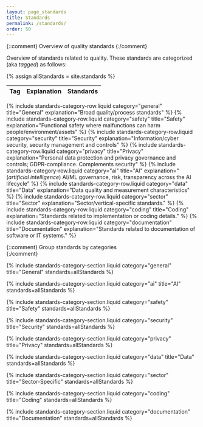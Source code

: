 ```yaml
---
layout: page_standards
title: Standards
permalink: /standards/
order: 50
---
```


{::comment}
Overview of quality standards
{:/comment}

Overview of standards related to quality.
These standards are categorized (aka _tagged_) as follows:

{% assign allStandards = site.standards %}

|Tag  | Explanation | Standards |
|:--- | --- | --- |
{% include standards-category-row.liquid category="general" title="General" explanation="Broad quality/process standards" %}
{% include standards-category-row.liquid category="safety" title="Safety" explanation="Functional safety where malfunctions can harm people/environment/assets" %}
{% include standards-category-row.liquid category="security" title="Security" explanation="Information/cyber security, security management and controls" %}
{% include standards-category-row.liquid category="privacy" title="Privacy" explanation="Personal data protection and privacy governance and controls; GDPR-compliance. Complements security" %}
{% include standards-category-row.liquid category="ai" title="AI" explanation="(_artificial intelligence_) AI/ML governance, risk, transparency across the AI lifecycle" %}
{% include standards-category-row.liquid category="data" title="Data" explanation="Data quality and measurement characteristics" %}
{% include standards-category-row.liquid category="sector" title="Sector" explanation="Sector/vertical-specific standards." %}
{% include standards-category-row.liquid category="coding" title="Coding" explanation="Standards related to implementation or coding details." %}
{% include standards-category-row.liquid category="documentation" title="Documentation" explanation="Standards related to documentation of software or IT systems." %}




{::comment}
Group standards by categories  
{:/comment}

{% include standards-category-section.liquid category="general" title="General" standards=allStandards %}

{% include standards-category-section.liquid category="ai" title="AI" standards=allStandards %}

{% include standards-category-section.liquid category="safety" title="Safety" standards=allStandards %}

{% include standards-category-section.liquid category="security" title="Security" standards=allStandards %}

{% include standards-category-section.liquid category="privacy" title="Privacy" standards=allStandards %}

{% include standards-category-section.liquid category="data" title="Data" standards=allStandards %}

{% include standards-category-section.liquid category="sector" title="Sector-Specific" standards=allStandards %}

{% include standards-category-section.liquid category="coding" title="Coding" standards=allStandards %}

{% include standards-category-section.liquid category="documentation" title="Documentation" standards=allStandards %}
